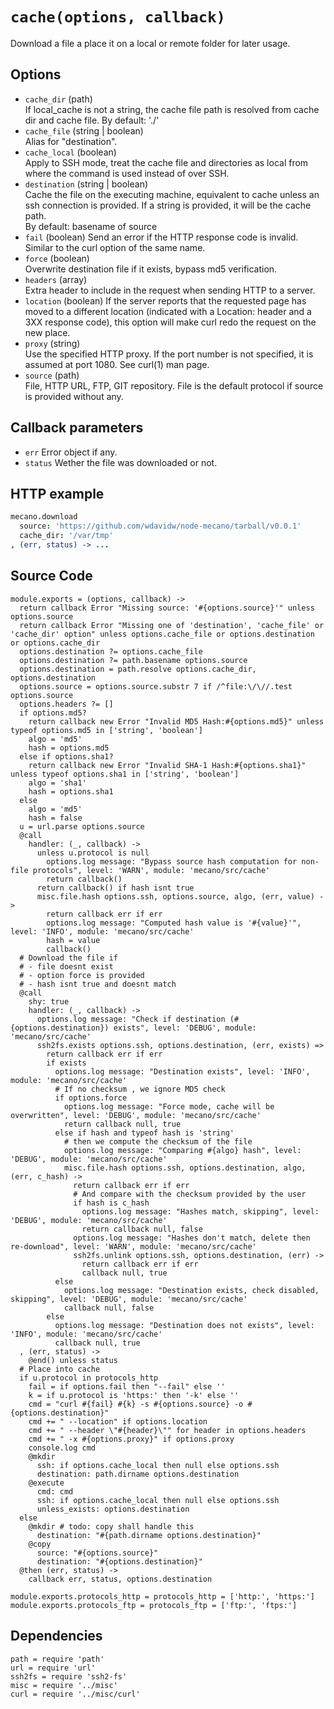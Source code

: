 
# `cache(options, callback)`

Download a file a place it on a local or remote folder for later usage.

## Options

*   `cache_dir` (path)   
    If local_cache is not a string, the cache file path is resolved from cache dir and cache file.
    By default: './'   
*   `cache_file` (string | boolean)   
    Alias for "destination".   
*   `cache_local` (boolean)   
    Apply to SSH mode, treat the cache file and directories as local from where
    the command is used instead of over SSH.   
*   `destination` (string | boolean)   
    Cache the file on the executing machine, equivalent to cache unless an ssh connection is
    provided. If a string is provided, it will be the cache path.   
    By default: basename of source   
*   `fail` (boolean)
    Send an error if the HTTP response code is invalid. Similar to the curl
    option of the same name.   
*   `force` (boolean)   
    Overwrite destination file if it exists, bypass md5 verification.   
*   `headers` (array)   
    Extra header  to include in the request when sending HTTP to a server.   
*   `location` (boolean)
    If the server reports that the requested page has moved to a different
    location (indicated with a Location: header and a 3XX response code), this
    option will make curl redo the request on the new place.
*   `proxy` (string)   
    Use the specified HTTP proxy. If the port number is not specified, it is
    assumed at port 1080. See curl(1) man page.   
*   `source` (path)   
    File, HTTP URL, FTP, GIT repository. File is the default protocol if source
    is provided without any.   

## Callback parameters

*   `err`
    Error object if any.
*   `status`
    Wether the file was downloaded or not.

## HTTP example

```coffee
mecano.download
  source: 'https://github.com/wdavidw/node-mecano/tarball/v0.0.1'
  cache_dir: '/var/tmp'
, (err, status) -> ...
```

## Source Code

    module.exports = (options, callback) ->
      return callback Error "Missing source: '#{options.source}'" unless options.source
      return callback Error "Missing one of 'destination', 'cache_file' or 'cache_dir' option" unless options.cache_file or options.destination or options.cache_dir
      options.destination ?= options.cache_file
      options.destination ?= path.basename options.source
      options.destination = path.resolve options.cache_dir, options.destination
      options.source = options.source.substr 7 if /^file:\/\//.test options.source
      options.headers ?= []
      if options.md5?
        return callback new Error "Invalid MD5 Hash:#{options.md5}" unless typeof options.md5 in ['string', 'boolean']
        algo = 'md5'
        hash = options.md5
      else if options.sha1?
        return callback new Error "Invalid SHA-1 Hash:#{options.sha1}" unless typeof options.sha1 in ['string', 'boolean']
        algo = 'sha1'
        hash = options.sha1
      else
        algo = 'md5'
        hash = false
      u = url.parse options.source
      @call
        handler: (_, callback) ->
          unless u.protocol is null
            options.log message: "Bypass source hash computation for non-file protocols", level: 'WARN', module: 'mecano/src/cache'
            return callback()
          return callback() if hash isnt true
          misc.file.hash options.ssh, options.source, algo, (err, value) ->
            return callback err if err
            options.log message: "Computed hash value is '#{value}'", level: 'INFO', module: 'mecano/src/cache'
            hash = value
            callback()
      # Download the file if
      # - file doesnt exist
      # - option force is provided
      # - hash isnt true and doesnt match
      @call
        shy: true
        handler: (_, callback) ->
          options.log message: "Check if destination (#{options.destination}) exists", level: 'DEBUG', module: 'mecano/src/cache'
          ssh2fs.exists options.ssh, options.destination, (err, exists) =>
            return callback err if err
            if exists
              options.log message: "Destination exists", level: 'INFO', module: 'mecano/src/cache'
              # If no checksum , we ignore MD5 check
              if options.force
                options.log message: "Force mode, cache will be overwritten", level: 'DEBUG', module: 'mecano/src/cache'
                return callback null, true
              else if hash and typeof hash is 'string'
                # then we compute the checksum of the file
                options.log message: "Comparing #{algo} hash", level: 'DEBUG', module: 'mecano/src/cache'
                misc.file.hash options.ssh, options.destination, algo, (err, c_hash) ->
                  return callback err if err
                  # And compare with the checksum provided by the user
                  if hash is c_hash
                    options.log message: "Hashes match, skipping", level: 'DEBUG', module: 'mecano/src/cache'
                    return callback null, false
                  options.log message: "Hashes don't match, delete then re-download", level: 'WARN', module: 'mecano/src/cache'
                  ssh2fs.unlink options.ssh, options.destination, (err) ->
                    return callback err if err
                    callback null, true
              else
                options.log message: "Destination exists, check disabled, skipping", level: 'DEBUG', module: 'mecano/src/cache'
                callback null, false
            else
              options.log message: "Destination does not exists", level: 'INFO', module: 'mecano/src/cache'
              callback null, true
      , (err, status) ->
        @end() unless status
      # Place into cache
      if u.protocol in protocols_http
        fail = if options.fail then "--fail" else ''
        k = if u.protocol is 'https:' then '-k' else ''
        cmd = "curl #{fail} #{k} -s #{options.source} -o #{options.destination}"
        cmd += " --location" if options.location
        cmd += " --header \"#{header}\"" for header in options.headers
        cmd += " -x #{options.proxy}" if options.proxy
        console.log cmd
        @mkdir
          ssh: if options.cache_local then null else options.ssh
          destination: path.dirname options.destination
        @execute
          cmd: cmd
          ssh: if options.cache_local then null else options.ssh
          unless_exists: options.destination
      else
        @mkdir # todo: copy shall handle this
          destination: "#{path.dirname options.destination}"
        @copy
          source: "#{options.source}"
          destination: "#{options.destination}"
      @then (err, status) ->
        callback err, status, options.destination
      
    module.exports.protocols_http = protocols_http = ['http:', 'https:']
    module.exports.protocols_ftp = protocols_ftp = ['ftp:', 'ftps:']

## Dependencies

    path = require 'path'
    url = require 'url'
    ssh2fs = require 'ssh2-fs'
    misc = require '../misc'
    curl = require '../misc/curl'
